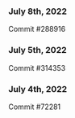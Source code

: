 ### July 8th, 2022

Commit #288916

### July 5th, 2022

Commit #314353


### July 4th, 2022

Commit #72281
